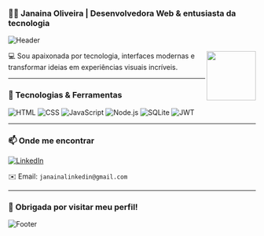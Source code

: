 ### 🧙‍♀️ Janaina Oliveira | Desenvolvedora Web & entusiasta da tecnologia  
![Header](https://capsule-render.vercel.app/api?type=waving&color=0:8E2DE2,100:4A00E0&height=200&section=header&text=Olá%20👋%20Eu%20sou%20a%20Janaina%20Oliveira!&fontSize=30&fontColor=ffffff)

<img align="right" src="https://media.giphy.com/media/hvRJCLFzcasrR4ia7z/giphy.gif" width="100"/>

💻 Sou apaixonada por tecnologia, interfaces modernas e transformar ideias em experiências visuais incríveis.

---

### 🚀 Tecnologias & Ferramentas

![HTML](https://img.shields.io/badge/-HTML5-E34F26?style=for-the-badge&logo=html5&logoColor=fff)
![CSS](https://img.shields.io/badge/-CSS3-1572B6?style=for-the-badge&logo=css3)
![JavaScript](https://img.shields.io/badge/-JavaScript-F7DF1E?style=for-the-badge&logo=javascript&logoColor=000)
![Node.js](https://img.shields.io/badge/-Node.js-339933?style=for-the-badge&logo=nodedotjs&logoColor=fff)
![SQLite](https://img.shields.io/badge/-SQLite-003B57?style=for-the-badge&logo=sqlite&logoColor=fff)
![JWT](https://img.shields.io/badge/-JWT-black?style=for-the-badge&logo=jsonwebtokens)

---

### 📫 Onde me encontrar

[![LinkedIn](https://img.shields.io/badge/-Janaina%20Oliveira-0077B5?style=for-the-badge&logo=linkedin&logoColor=white)](https://www.linkedin.com/in/janainaoli/)  

✉️ Email: `janainalinkedin@gmail.com`

---

### 🎉 Obrigada por visitar meu perfil!
![Footer](https://capsule-render.vercel.app/api?type=waving&color=0:4A00E0,100:8E2DE2&height=120&section=footer)



 

